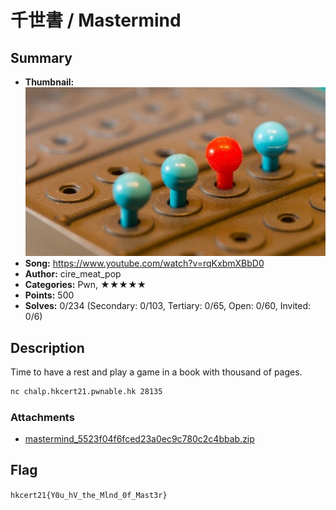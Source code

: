 千世書 / Mastermind
===

## Summary

* **Thumbnail:** ![](thumbnail.jpg)
* **Song:** https://www.youtube.com/watch?v=rqKxbmXBbD0
* **Author:** cire_meat_pop
* **Categories:** Pwn, ★★★★★
* **Points:** 500
* **Solves:** 0/234 (Secondary: 0/103, Tertiary: 0/65, Open: 0/60, Invited: 0/6)

## Description

Time to have a rest and play a game in a book with thousand of pages.

```bash
nc chalp.hkcert21.pwnable.hk 28135
```

### Attachments

- [mastermind_5523f04f6fced23a0ec9c780c2c4bbab.zip](https://github.com/blackb6a/hkcert-ctf-2021-challenges/releases/download/v1.0.0/mastermind_5523f04f6fced23a0ec9c780c2c4bbab.zip)

## Flag

`hkcert21{Y0u_hV_the_Mlnd_0f_Mast3r}`
